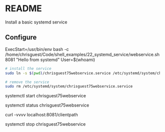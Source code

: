 # README
Install a basic systemd service

## Configure


ExecStart=/usr/bin/env bash -c /home/chrisguest/Code/shell_examples/22_systemd_service/webservice.sh 8081 "Hello from systemd"
User=$(whoami)


```sh
# install the service
sudo ln -s $(pwd)/chrisguest75webservice.service /etc/systemd/system/chrisguest75webservice.service  
```

```sh
# remove the service
sudo rm /etc/systemd/system/chrisguest75webservice.service  
```


systemctl start chrisguest75webservice 

systemctl status chrisguest75webservice 

curl -vvvv localhost:8081/clientpath  

systemctl stop chrisguest75webservice 
